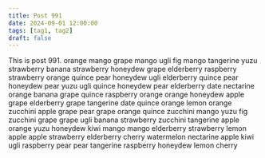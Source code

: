 ```yaml
---
title: Post 991
date: 2024-09-01 12:00:00
tags: [tag1, tag2]
draft: false
---
```

This is post 991.
orange
mango
grape
mango
ugli
fig
mango
tangerine
yuzu
strawberry
banana
strawberry
honeydew
grape
elderberry
raspberry
strawberry
orange
quince
pear
honeydew
ugli
elderberry
quince
pear
honeydew
pear
yuzu
ugli
quince
honeydew
pear
elderberry
date
nectarine
orange
banana
grape
quince
raspberry
orange
orange
honeydew
apple
grape
elderberry
grape
tangerine
date
quince
orange
lemon
orange
zucchini
apple
grape
pear
grape
orange
quince
zucchini
mango
yuzu
fig
zucchini
grape
grape
ugli
banana
strawberry
zucchini
tangerine
apple
orange
yuzu
honeydew
kiwi
mango
mango
elderberry
strawberry
lemon
apple
apple
strawberry
elderberry
cherry
watermelon
nectarine
apple
kiwi
ugli
raspberry
pear
pear
tangerine
raspberry
honeydew
lemon
cherry
